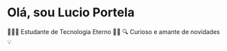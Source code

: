# Olá, sou Lucio Portela 

👨🏿‍🎓 Estudante de Tecnologia Eterno 🖖🏿
🔍 Curioso e amante de novidades 💡
